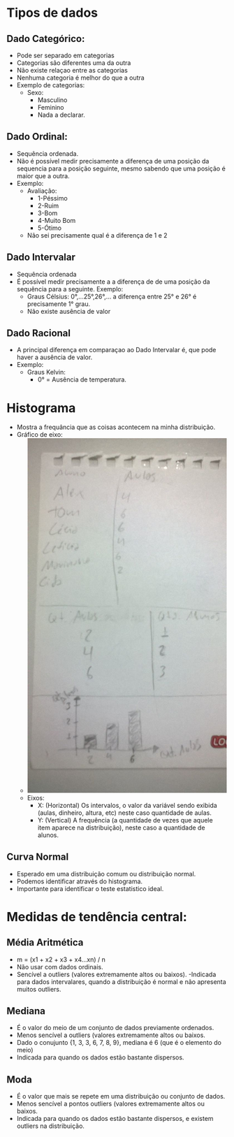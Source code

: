 # Tipos de dados

## Dado Categórico:
  - Pode ser separado em categorias
  - Categorias são diferentes uma da outra
  - Não existe relaçao entre as categorias
  - Nenhuma categoria é melhor do que a outra
  - Exemplo de categorias:
    - Sexo:
      - Masculino
      - Feminino
      - Nada a declarar.

## Dado Ordinal:
  - Sequência ordenada.
  - Não é possível medir precisamente a diferença de uma posição da sequencia para a posição seguinte, mesmo sabendo que uma posição é maior que a outra.
  - Exemplo:
    - Avaliação:
      - 1-Péssimo
      - 2-Ruim
      - 3-Bom
      - 4-Muito Bom
      - 5-Ótimo
    - Não sei precisamente qual é a diferença de 1 e 2

## Dado Intervalar
  - Sequência ordenada
  - É possível medir precisamente a a diferença de de uma posição da sequência para a seguinte.
  Exemplo:
    - Graus Célsius: 0°,...25°,26°,... a diferença entre 25° e 26° é precisamente 1° grau.
    - Não existe ausência de valor

## Dado Racional
  - A principal diferença em comparaçao ao Dado Intervalar é, que pode haver a ausência de valor.
  - Exemplo:
    - Graus Kelvin:
      - 0° = Ausência de temperatura.

# Histograma
  - Mostra a frequância que as coisas acontecem na minha distribuição.
  - Gráfico de eixo:
    - ![alt histograma](exemplo-histograma.jpeg)
    - Eixos:
      - X: (Horizontal) Os intervalos, o valor da variável sendo exibida (aulas, dinheiro, altura, etc) neste caso quantidade de aulas.
      - Y: (Vertical) A frequência (a quantidade de vezes que aquele item aparece na distribuição), neste caso a quantidade de alunos.

## Curva Normal
  - Esperado em uma distribuição comum ou distribuição normal.
  - Podemos identificar através do histograma.
  - Importante para identificar o teste estatistico ideal.

# Medidas de tendência central:

## Média Aritmética
  - m = (x1 + x2 + x3 + x4...xn) / n
  - Não usar com dados ordinais.
  - Sencível a outliers (valores extremamente altos ou baixos).
  -Indicada para dados intervalares, quando a distribuição é normal e não apresenta muitos outliers.

## Mediana
  - É o valor do meio de um conjunto de dados previamente ordenados.
  - Menos sencível a outliers (valores extremamente altos ou baixos.
  - Dado o conujunto {1, 3, 3, 6, 7, 8, 9}, mediana é 6 (que é o elemento do meio)
  - Indicada para quando os dados estão bastante dispersos.

## Moda
  - É o valor que mais se repete em uma distribuição ou conjunto de dados.
  - Menos sencível a pontos outliers (valores extremamente altos ou baixos.
  - Indicada para quando os dados estão bastante dispersos, e existem outliers na distribuição.

